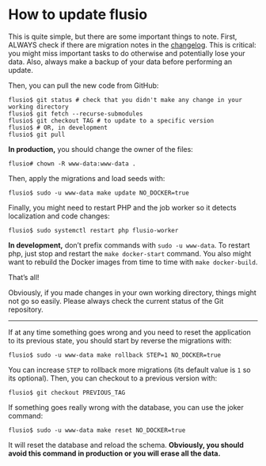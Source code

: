 # How to update flusio

This is quite simple, but there are some important things to note. First,
ALWAYS check if there are migration notes in the [changelog](/CHANGELOG.md).
This is critical: you might miss important tasks to do otherwise and
potentially lose your data. Also, always make a backup of your data before
performing an update.

Then, you can pull the new code from GitHub:

```console
flusio$ git status # check that you didn't make any change in your working directory
flusio$ git fetch --recurse-submodules
flusio$ git checkout TAG # to update to a specific version
flusio$ # OR, in development
flusio$ git pull
```

**In production,** you should change the owner of the files:

```console
flusio# chown -R www-data:www-data .
```

Then, apply the migrations and load seeds with:

```console
flusio$ sudo -u www-data make update NO_DOCKER=true
```

Finally, you might need to restart PHP and the job worker so it detects
localization and code changes:

```console
flusio$ sudo systemctl restart php flusio-worker
```

**In development,** don’t prefix commands with `sudo -u www-data`. To restart
php, just stop and restart the `make docker-start` command. You also might want
to rebuild the Docker images from time to time with `make docker-build`.

That’s all!

Obviously, if you made changes in your own working directory, things might not
go so easily. Please always check the current status of the Git repository.

---

If at any time something goes wrong and you need to reset the application to
its previous state, you should start by reverse the migrations with:

```console
flusio$ sudo -u www-data make rollback STEP=1 NO_DOCKER=true
```

You can increase `STEP` to rollback more migrations (its default value is `1`
so its optional). Then, you can checkout to a previous version with:

```console
flusio$ git checkout PREVIOUS_TAG
```

If something goes really wrong with the database, you can use the joker command:

```console
flusio$ sudo -u www-data make reset NO_DOCKER=true
```

It will reset the database and reload the schema. **Obviously, you should avoid
this command in production or you will erase all the data.**

